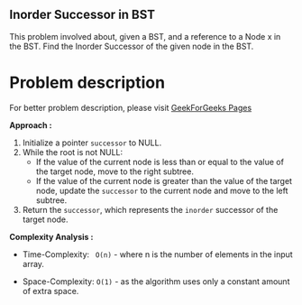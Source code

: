 ## Inorder Successor in BST

This problem involved about, given a BST, and a reference to a Node x in the BST. Find the Inorder Successor of the given node in the BST.<br/>

# Problem description

For better problem description, please visit [GeekForGeeks Pages](https://www.geeksforgeeks.org/problems/inorder-successor-in-bst/1)

**Approach :**<br/>

1. Initialize a pointer `successor` to NULL.
2. While the root is not NULL:
    - If the value of the current node is less than or equal to the value of the target node, move to the right subtree.
    - If the value of the current node is greater than the value of the target node, update the `successor` to the current node and move to the left subtree.
3. Return the `successor`, which represents the `inorder` successor of the target node.

**Complexity Analysis :**<br/>

-   Time-Complexity: ` O(n)` - where n is the number of elements in the input array.

-   Space-Complexity: `O(1)` - as the algorithm uses only a constant amount of extra space.
